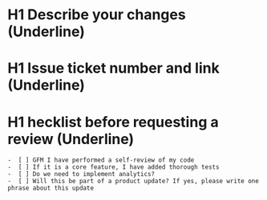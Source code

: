 H1 Describe your changes (Underline)
=============
H1 Issue ticket number and link (Underline)
=============
H1 hecklist before requesting a review (Underline)
=============

    -  [ ] GFM I have performed a self-review of my code
    -  [ ] If it is a core feature, I have added thorough tests
    -  [ ] Do we need to implement analytics?
    -  [ ] Will this be part of a product update? If yes, please write one phrase about this update
